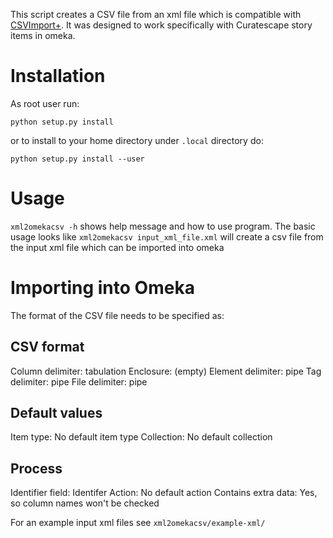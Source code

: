 

This script creates a CSV file from an xml file which is compatible with [CSVImport+](https://github.com/Daniel-KM/CsvImportPlus). It was designed to work specifically with Curatescape story items in omeka. 

Installation
============
As root user run:

`python setup.py install`

or to install to your home directory under `.local` directory do:

`python setup.py install --user`

Usage
=====
`xml2omekacsv -h` shows help message and how to use program. The basic usage looks like `xml2omekacsv input_xml_file.xml` will create a csv file from the input xml file which can be imported into omeka

Importing into Omeka
====================
The format of the CSV file needs to be specified as:

CSV format
----------
Column delimiter: tabulation
Enclosure: (empty)
Element delimiter: pipe
Tag delimiter: pipe
File delimiter: pipe

Default values
----------
Item type: No default item type
Collection: No default collection

Process
----------
Identifier field: Identifer
Action: No default action
Contains extra data: Yes, so column names won't be checked


For an example input xml files see `xml2omekacsv/example-xml/`
